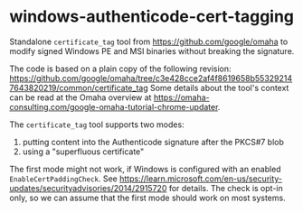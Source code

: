 # windows-authenticode-cert-tagging

Standalone `certificate_tag` tool from https://github.com/google/omaha to modify signed Windows PE and MSI binaries without breaking the signature.

The code is based on a plain copy of the following revision: https://github.com/google/omaha/tree/c3e428cce2af4f8619658b553292147643820219/common/certificate_tag
Some details about the tool's context can be read at the Omaha overview at https://omaha-consulting.com/google-omaha-tutorial-chrome-updater.

The `certificate_tag` tool supports two modes:

1. putting content into the Authenticode signature after the PKCS#7 blob
2. using a "superfluous certificate"

The first mode might not work, if Windows is configured with an enabled `EnableCertPaddingCheck`. See https://learn.microsoft.com/en-us/security-updates/securityadvisories/2014/2915720 for details. The check is opt-in only, so we can assume that the first mode should work on most systems.
